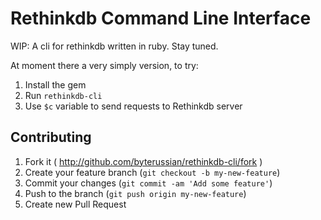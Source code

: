 # Rethinkdb Command Line Interface

WIP: A cli for rethinkdb written in ruby. Stay tuned.

At moment there a very simply version, to try:

1. Install the gem
2. Run `rethinkdb-cli`
3. Use `$c` variable to send requests to Rethinkdb server

## Contributing

1. Fork it ( http://github.com/byterussian/rethinkdb-cli/fork )
2. Create your feature branch (`git checkout -b my-new-feature`)
3. Commit your changes (`git commit -am 'Add some feature'`)
4. Push to the branch (`git push origin my-new-feature`)
5. Create new Pull Request
